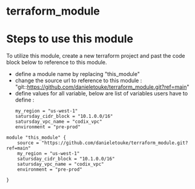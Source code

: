 # terraform_module


# Steps to use this module

To utilize this module, create a new terraform project and past the code block below to reference to this module.


- define a module name by replacing "this_module"
- change the source url to reference to this module : "git::https://github.com/danieletouke/terraform_module.git?ref=main"
- define values for all variable, below are list of variables users have to define :
    ```
    my_region = "us-west-1"
    satursday_cidr_block = "10.1.0.0/16"
    satursday_vpc_name = "codix_vpc"
    environment = "pre-prod"

    ```


```
module "this_module" {
    source = "https://github.com/danieletouke/terraform_module.git?ref=main"
    my_region = "us-west-1"
    satursday_cidr_block = "10.1.0.0/16"
    satursday_vpc_name = "codix_vpc"
    environment = "pre-prod"

}

```